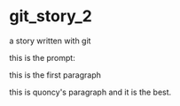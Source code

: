 # git_story_2
a story written with git

this is the prompt:

this is the first paragraph

this is quoncy's paragraph and it is the best.
